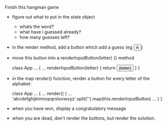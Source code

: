 Finish this hangman game



- figure out what to put in the state object
    - whats the word?
    - what have i guessed already?
    - how many guesses left?

- in the render method, add a button which add a guess
  (eg <button onClick={???}>A</button>)

- move this button into a renderInputButton(letter) {} method

  class App ... {
    ...
    renderInputButton(letter) {
      return <button onClick=...>{letter}</button>
    } 
  }


- in the map render() function, render a button for every
  letter of the alphabet:

  class App ... {
    ...
    render() {
      ...
      'abcdefghijklmnopqrstuvwxyz'.split('').map(this.renderInputButton)
      ...
    }
  }

- when you have won, display a congratulatory message

- when you are dead, don't render the buttons, but render the solution.
